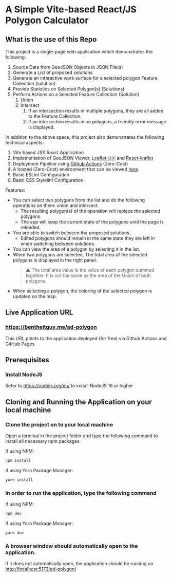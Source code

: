 # A Simple Vite-based React/JS Polygon Calculator

## What is the use of this Repo

This project is a single-page web application which demonstrates the following:
1. Source Data from GeoJSON Objects in JSON File(s)
2. Generate a List of proposed solutions 
3. Generate an interactive work surface for a selected polygon Feature Collection (solution)
4. Provide Statistics on Selected Polygon(s) (Solutions)
5. Perform Actions on a Selected Feature Collection (Solution)
   1. Union
   2. Intersect
      1. If an intersection results in multiple polygons, they are all added to the Feature Collection.
      2. If an intersection results in no polygons, a friendly error message is displayed.

In addition to the above specs, this project also demonstrates the following technical aspects:
1. Vite based JSX React Application
2. Implementation of GeoJSON Viewer, [Leaflet 🇺🇦](https://leafletjs.com/) and [React-leaflet](https://react-leaflet.js.org/)
3. Deployment Pipeline using [Github Actions](https://github.com/bxe5056/ad-polygon/blob/main/.github/workflows/build_test_deploy_react.yml) (Zero-Cost)
4. A hosted (Zero-Cost) environment that can be viewed [here](https://bentheitguy.me/ad-polygon)
5. Basic ESLint Configuration
6. Basic CSS Stylelint Configuration

Features:
- You can select two polygons from the list and do the following operations on them: union and intersect. 
  - The resulting polygon(s) of the operation will replace the selected polygons. 
  - The app will keep the current state of the polygons until the page is reloaded. 
- You are able to switch between the proposed solutions. 
  - Edited polygons should remain in the same state they are left in when switching between solutions.
- You can view the area of a polygon by selecting it in the list. 
- When two polygons are selected, The total area of the selected polygons is displayed in the right panel.
	> :warning: The total area value is the value of each polygon summed together. It is not the same as the area of the Union of both polygons.
- When selecting a polygon, the coloring of the selected polygon is updated on the map.

## Live Application URL

### https://bentheitguy.me/ad-polygon
This URL points to the application deployed (for free) via Github Actions and GitHub Pages

## Prerequisites

### Install NodeJS
Refer to https://nodejs.org/en/ to install NodeJS 16 or higher

## Cloning and Running the Application on your local machine

### Clone the project on to your local machine

Open a terminal in the project folder and type the following command to install all necessary npm packages

If using NPM:
```bash
npm install
```
If using Yarn Package Manager:
```bash
yarn install
```

### In order to run the application, type the following command

If using NPM:
```bash
npm dev
```
If using Yarn Package Manager:
```bash
yarn dev
```

### A browser window should automatically open to the application. 
If it does not automatically open, the application should be running on [http://localhost:5173/ad-polygon/](http://127.0.0.1:5173/ad-polygon/)